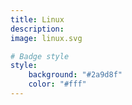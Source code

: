 ```yaml
---
title: Linux
description:
image: linux.svg

# Badge style
style:
    background: "#2a9d8f"
    color: "#fff"
---
```

